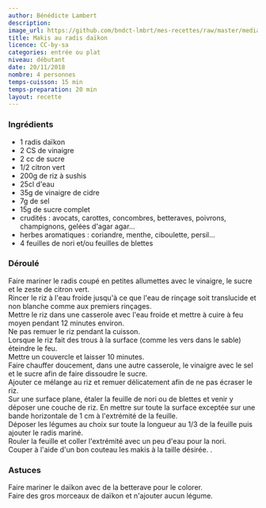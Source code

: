 ```yaml
---
author: Bénédicte Lambert
description: 
image_url: https://github.com/bndct-lmbrt/mes-recettes/raw/master/medias/makis-radis.jpg
title: Makis au radis daïkon
licence: CC-by-sa
categories: entrée ou plat
niveau: débutant
date: 20/11/2018
nombre: 4 personnes
temps-cuisson: 15 min
temps-preparation: 20 min
layout: recette
---
```



### Ingrédients  

* 1 radis daïkon
* 2 CS de vinaigre 
* 2 cc de sucre
* 1/2 citron vert
* 200g de riz à sushis
* 25cl d'eau
* 35g de vinaigre de cidre
* 7g de sel
* 15g de sucre complet
* crudités : avocats, carottes, concombres, betteraves, poivrons, champignons, gelées d'agar agar...
* herbes aromatiques : coriandre, menthe, ciboulette, persil...
* 4 feuilles de nori et/ou feuilles de blettes


### Déroulé  

Faire mariner le radis coupé en petites allumettes avec le vinaigre, le sucre et le zeste de citron vert.  
Rincer le riz à l'eau froide jusqu'à ce que l'eau de rinçage soit translucide et non blanche comme aux premiers rinçages.  
Mettre le riz dans une casserole avec l'eau froide et mettre à cuire à feu moyen pendant 12 minutes environ.  
Ne pas remuer le riz pendant la cuisson.  
Lorsque le riz fait des trous à la surface (comme les vers dans le sable) éteindre le feu.  
Mettre un couvercle et laisser 10 minutes.  
Faire chauffer doucement, dans une autre casserole, le vinaigre avec le sel et le sucre afin de faire dissoudre le sucre.  
Ajouter ce mélange au riz et remuer délicatement afin de ne pas écraser le riz.  
Sur une surface plane, étaler la feuille de nori ou de blettes et venir y déposer une couche de riz. En mettre sur toute la surface exceptée sur une bande horizontale de 1 cm à l'extrémité de la feuille.  
Déposer les légumes au choix sur toute la longueur au 1/3 de la feuille puis ajouter le radis mariné.  
Rouler la feuille et coller l'extrémité avec un peu d'eau pour la nori.  
Couper à l'aide d'un bon couteau les makis à la taille désirée.
.

### Astuces

Faire mariner le daïkon avec de la betterave pour le colorer.  
Faire des gros morceaux de daïkon et n'ajouter aucun légume.  
